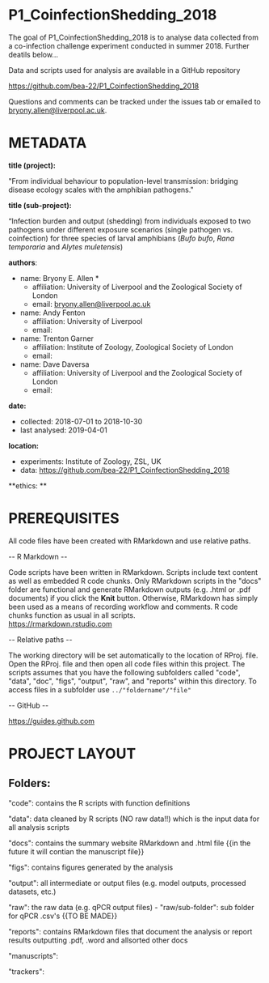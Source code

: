 # P1_CoinfectionShedding_2018

<!-- badges: start -->
<!-- badges: end -->

The goal of P1_CoinfectionShedding_2018 is to analyse data collected from a co-infection challenge experiment conducted in summer 2018. Further deatils below...  

Data and scripts used for analysis are available in a GitHub repository  

https://github.com/bea-22/P1_CoinfectionShedding_2018 

Questions and comments can be tracked under the issues tab or emailed to bryony.allen@liverpool.ac.uk. 

METADATA
============
**title (project):** 

"From individual behaviour to population-level transmission: bridging disease ecology scales with the amphibian pathogens."

**title (sub-project):** 

“Infection burden and output (shedding) from individuals exposed to two pathogens under different exposure scenarios (single pathogen vs. coinfection) for three species of larval amphibians (*Bufo bufo*, *Rana temporaria* and *Alytes muletensis*) 

**authors**:
- name: Bryony E. Allen *
	- affiliation: University of Liverpool and the Zoological Society of London
	- email: bryony.allen@liverpool.ac.uk 
- name: Andy Fenton
	- affiliation: University of Liverpool 
	- email:
- name: Trenton Garner
	- affiliation: Institute of Zoology,  Zoological Society of London
	- email:
- name: Dave Daversa
	- affiliation: University of Liverpool and the Zoological Society of London
	- email:

**date:** 
- collected: 2018-07-01 to 2018-10-30  
- last analysed: 2019-04-01

**location:** 
- experiments: Institute of Zoology, ZSL, UK 
- data: https://github.com/bea-22/P1_CoinfectionShedding_2018 

**ethics: **


PREREQUISITES
============
All code files have been created with RMarkdown and use relative paths.

-- R Markdown -- 

Code scripts have been written in RMarkdown. Scripts include text content as well as embedded R code chunks. Only RMarkdown scripts in the "docs" folder are functional and generate RMarkdown outputs (e.g. .html or .pdf documents) if you click the **Knit** button. Otherwise, RMarkdown has simply been used as a means of recording workflow and comments. R code chunks function as usual in all scripts.  
https://rmarkdown.rstudio.com 
      
-- Relative paths -- 

The working directory will be set automatically to the location of RProj. file. Open the RProj. file and then open all code files within this project. 
The scripts assumes that you have the following subfolders called "code", "data", "doc", "figs", "output", "raw", and "reports" within this directory. To access files in a subfolder use ```../"foldername"/"file"``` 

-- GitHub -- 

https://guides.github.com 


PROJECT LAYOUT 
============

Folders: 
------------------------
"code": contains the R scripts with function definitions 

"data": data cleaned by R scripts (NO raw data!!) which is the input data for all analysis scripts

"docs": contains the summary website RMarkdown and .html file  {{in the future it will contian the manuscript file}} 

"figs": contains figures generated by the analysis 

"output":  all intermediate or output files (e.g. model outputs, processed datasets, etc.) 

"raw": the raw data (e.g. qPCR output files)
	- "raw/sub-folder": sub folder for qPCR .csv's  {{TO BE MADE}}

"reports": contains RMarkdown files that document the analysis or report results outputting .pdf, .word and allsorted other docs 

"manuscripts": 

"trackers": 

